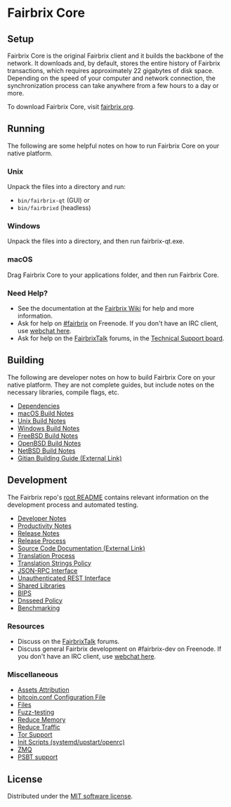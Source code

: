 Fairbrix Core
=============

Setup
---------------------
Fairbrix Core is the original Fairbrix client and it builds the backbone of the network. It downloads and, by default, stores the entire history of Fairbrix transactions, which requires approximately 22 gigabytes of disk space. Depending on the speed of your computer and network connection, the synchronization process can take anywhere from a few hours to a day or more.

To download Fairbrix Core, visit [fairbrix.org](https://fairbrix.org/).

Running
---------------------
The following are some helpful notes on how to run Fairbrix Core on your native platform.

### Unix

Unpack the files into a directory and run:

- `bin/fairbrix-qt` (GUI) or
- `bin/fairbrixd` (headless)

### Windows

Unpack the files into a directory, and then run fairbrix-qt.exe.

### macOS

Drag Fairbrix Core to your applications folder, and then run Fairbrix Core.

### Need Help?

* See the documentation at the [Fairbrix Wiki](https://fairbrix.info/) for help and more information.
* Ask for help on [#fairbrix](https://webchat.freenode.net/#fairbrix) on Freenode. If you don't have an IRC client, use [webchat here](https://webchat.freenode.net/#fairbrix).
* Ask for help on the [FairbrixTalk](https://fairbrixtalk.io/) forums, in the [Technical Support board](https://fairbrixtalk.io/c/technical-support).

Building
---------------------
The following are developer notes on how to build Fairbrix Core on your native platform. They are not complete guides, but include notes on the necessary libraries, compile flags, etc.

- [Dependencies](dependencies.md)
- [macOS Build Notes](build-osx.md)
- [Unix Build Notes](build-unix.md)
- [Windows Build Notes](build-windows.md)
- [FreeBSD Build Notes](build-freebsd.md)
- [OpenBSD Build Notes](build-openbsd.md)
- [NetBSD Build Notes](build-netbsd.md)
- [Gitian Building Guide (External Link)](https://github.com/bitcoin-core/docs/blob/master/gitian-building.md)

Development
---------------------
The Fairbrix repo's [root README](/README.md) contains relevant information on the development process and automated testing.

- [Developer Notes](developer-notes.md)
- [Productivity Notes](productivity.md)
- [Release Notes](release-notes.md)
- [Release Process](release-process.md)
- [Source Code Documentation (External Link)](https://doxygen.bitcoincore.org/)
- [Translation Process](translation_process.md)
- [Translation Strings Policy](translation_strings_policy.md)
- [JSON-RPC Interface](JSON-RPC-interface.md)
- [Unauthenticated REST Interface](REST-interface.md)
- [Shared Libraries](shared-libraries.md)
- [BIPS](bips.md)
- [Dnsseed Policy](dnsseed-policy.md)
- [Benchmarking](benchmarking.md)

### Resources
* Discuss on the [FairbrixTalk](https://fairbrixtalk.io/) forums.
* Discuss general Fairbrix development on #fairbrix-dev on Freenode. If you don't have an IRC client, use [webchat here](https://webchat.freenode.net/#fairbrix-dev).

### Miscellaneous
- [Assets Attribution](assets-attribution.md)
- [bitcoin.conf Configuration File](bitcoin-conf.md)
- [Files](files.md)
- [Fuzz-testing](fuzzing.md)
- [Reduce Memory](reduce-memory.md)
- [Reduce Traffic](reduce-traffic.md)
- [Tor Support](tor.md)
- [Init Scripts (systemd/upstart/openrc)](init.md)
- [ZMQ](zmq.md)
- [PSBT support](psbt.md)

License
---------------------
Distributed under the [MIT software license](/COPYING).
